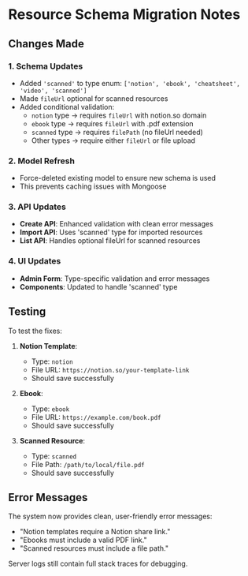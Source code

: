 # Resource Schema Migration Notes

## Changes Made

### 1. Schema Updates
- Added `'scanned'` to type enum: `['notion', 'ebook', 'cheatsheet', 'video', 'scanned']`
- Made `fileUrl` optional for scanned resources
- Added conditional validation:
  - `notion` type → requires `fileUrl` with notion.so domain
  - `ebook` type → requires `fileUrl` with .pdf extension
  - `scanned` type → requires `filePath` (no fileUrl needed)
  - Other types → require either `fileUrl` or file upload

### 2. Model Refresh
- Force-deleted existing model to ensure new schema is used
- This prevents caching issues with Mongoose

### 3. API Updates
- **Create API**: Enhanced validation with clean error messages
- **Import API**: Uses 'scanned' type for imported resources
- **List API**: Handles optional fileUrl for scanned resources

### 4. UI Updates
- **Admin Form**: Type-specific validation and error messages
- **Components**: Updated to handle 'scanned' type

## Testing

To test the fixes:

1. **Notion Template**:
   - Type: `notion`
   - File URL: `https://notion.so/your-template-link`
   - Should save successfully

2. **Ebook**:
   - Type: `ebook` 
   - File URL: `https://example.com/book.pdf`
   - Should save successfully

3. **Scanned Resource**:
   - Type: `scanned`
   - File Path: `/path/to/local/file.pdf`
   - Should save successfully

## Error Messages

The system now provides clean, user-friendly error messages:
- "Notion templates require a Notion share link."
- "Ebooks must include a valid PDF link."
- "Scanned resources must include a file path."

Server logs still contain full stack traces for debugging.

